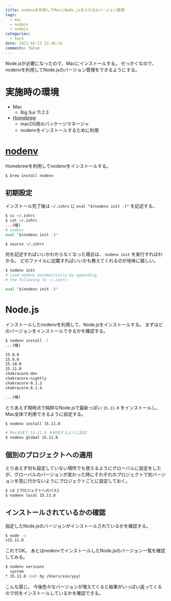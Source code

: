 ```yaml
---
title: nodenvを利用してMacにNode.jsを入れる&バージョン管理
tags:
  - mac
  - nodenv
  - nodejs
categories:
  - tech
date: 2021-03-11 22:46:14
comments: false
---
```



Node.jsが必要になったので、Macにインストールする。
せっかくなので、nodenvを利用してNode.jsのバージョン管理をできるようにする。

# 実施時の環境
- Mac
  - Big Sur 11.2.3
- [Homebrew](https://brew.sh/index_ja)
  - macOS用のパッケージマネージャ
  - nodenvをインストールするために利用

# [nodenv](https://github.com/nodenv/nodenv)
Homebrewを利用してnodenvをインストールする。

```zsh
$ brew install nodenv
```

## 初期設定
インストール完了後は `~/.zshrc` に `eval "$(nodenv init -)"` を記述する。

```zsh
$ vi ~/.zshrc
$ cat ~/.zshrc
...(略)
# nodenv
eval "$(nodenv init -)"

$ source ~/.zshrc
```

何を記述すればいいかわからなくなった場合は、 `nodenv init` を実行すればわかる。
どのファイルに記載すればいいかも教えてくれるのが地味に嬉しい。

```zsh
$ nodenv init
# Load nodenv automatically by appending
# the following to ~/.zshrc:

eval "$(nodenv init -)"
```

# Node.js
インストールしたnodenvを利用して、Node.jsをインストールする。
まずはどのバージョンをインストールできるかを確認する。

```zsh
$ nodenv install -l
...(略)

15.8.0
15.9.0
15.10.0
15.11.0
chakracore-dev
chakracore-nightly
chakracore-8.1.2
chakracore-8.1.4

...(略)
```

とりあえず現時点で純粋なNode.jsで最新っぽい `15.11.0` をインストールし、Mac全体で利用できるように設定する。

```zsh
$ nodenv install 15.11.0

# Mac全体で 15.11.0 を利用するように設定
$ nodenv global 15.11.0
```

## 個別のプロジェクトへの適用
とりあえず何も設定していない場所でも使えるようにグローバルに設定をしたが、グローバルのバージョンが変わった時にそれぞれのプロジェクトで別バージョンを見に行かないようにプロジェクトごとに設定しておく。

```zsh
$ cd {プロジェクトへのパス}
$ nodenv local 15.11.0
```

## インストールされているかの確認
指定したNode.jsのバージョンがインストールされているかを確認する。

```zsh
$ node -v
v15.11.0
```

これでOK。
あとはnodenvでインストールしたNode.jsのバージョン一覧を確認してみる。

```zsh
$ nodenv versions
  system
* 15.11.0 (set by /Users/xxx/yyy)
```

こんな感じ。
今後色々なバージョンが増えてくると結果がいっぱい返ってくるので何をインストールしているかを確認できる。
